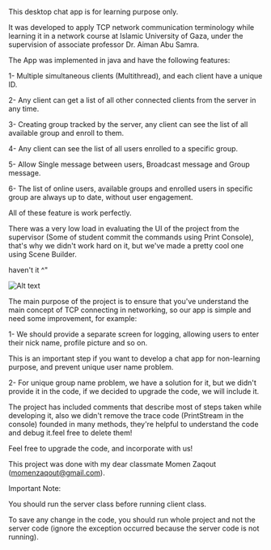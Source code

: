 This desktop chat app is for learning purpose only.

It was developed to apply TCP network communication terminology while learning it in a network course at Islamic University of Gaza,
under the supervision of associate professor Dr. Aiman Abu Samra.

The App was implemented in java and have the following features: 

1-	Multiple simultaneous clients (Multithread), and each client have a unique ID.

2-	Any client can get a list of all other connected clients from the server in any time.

3-	Creating group tracked by the server, any client can see the list of all available group and enroll to them.

4-	Any client can see the list of all users enrolled to a specific group.

5-	Allow Single message between users, Broadcast message and Group message.

6-	The list of online users, available groups and enrolled users in specific group are always up to date, without user engagement.

All of these feature is work perfectly.

There was a very low load in evaluating the UI of the project from the supervisor (Some of student commit the commands using Print Console), that's why we didn't work hard on it,
but we've made a pretty cool one using Scene Builder.

haven't it ^"

![Alt text](https://drive.google.com/open?id=0B6-hfcTZET2ZSmtsV0lZRVV3RUE?raw=true)



The main purpose of the project is to ensure that you've understand the main concept of TCP connecting in networking,
so our app is simple and need some improvement, for example:

1- We should provide a separate screen for logging, allowing users to enter their nick name, profile picture and so on.

This is an important step if you want to develop a chat app for non-learning purpose, and prevent unique user name problem.

2- For unique group name problem, we have a solution for it, but we didn't provide it in the code, if we decided to upgrade the code, we will include it.

The project has included comments that describe most of steps taken while developing it, also we didn't
remove the trace code (PrintStream in the console) founded in many methods,
they're helpful to understand the code and debug it.feel free to delete them!

Feel free to upgrade the code, and incorporate with us!

This project was done with my dear classmate Momen Zaqout (momenzaqout@gmail.com).

Important Note: 

You should run the server class before running client class.

To save any change in the code, you should run whole project and not the server code (ignore the exception occurred because the server code is not running).

